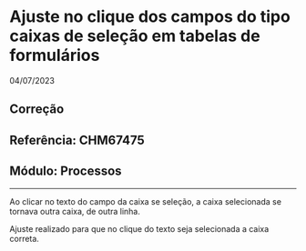 # Ajuste no clique dos campos do tipo caixas de seleção em tabelas de formulários
04/07/2023
## Correção
## Referência: CHM67475
## Módulo: Processos
***

Ao clicar no texto do campo da caixa se seleção, a caixa selecionada se tornava outra caixa, de outra linha.

Ajuste realizado para que no clique do texto seja selecionada a caixa correta.